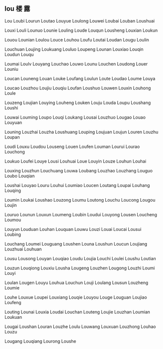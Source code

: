 lou 楼 露 
---

Lou Loubi Lourun Loutao Louyue Loulong Louwei Loubai Louban Loushuai

Louxi Louli Lounuo Lounie Louling Loude Louqun Lousheng Louxian Loukun

Louou Lounian Loulou Louce Louhou Loufu Loutai Loudan Lougu Loulin

Louchuan Loujing Loukuang Louluo Loupeng Lounan Louxiao Louqin Loudun Louqu

Loumai Loulv Louyang Louchao Louwo Lounu Louchen Loudong Louer Louniu

Loucan Louneng Louan Louke Loufang Loulun Loute Loudao Loume Louya

Loucao Louzhou Loujiu Louqiu Loufan Loushuo Louwen Louxin Louhong Loule

Louzeng Loujian Louying Louheng Louken Louju Louda Loupu Loushang Loushi

Louwai Louming Loupo Louqi Loukang Lousai Louzhuo Lougao Louao Louyuan

Louning Louzhai Louzha Loushuang Louping Loujuan Loujun Louren Louzhu Loupan

Loudi Louxu Loudou Louseng Louen Loufen Louman Lourui Lourao Louchong

Loukuo Loufei Louye Lousi Louhuai Loue Louyin Louze Louhun Louhai

Louxing Louzhun Louchuang Louwa Loubang Louzhao Louzhang Louguo Loubo   Louqian

Loushai Louyao Louru Louhui Loumiao Loucen Loutang Loupai Louhang Louqing

Loumin Loukai Loushao Louzong Loumu Loutong Louchu Loucong Lougou Loujin

Louruo Lounun Louxun Loumeng Loubin Loudui Louyong Lousen Loucheng Loumou

Louyun Louduan Louhan Louquan Louwu Louzi Louai Loucai Lousui Loubing

Louchang Loumei Louguang Loushen Louna Loushun Loucun Loujiang Louzhuai Louhuan

Lousu Lousong Louyan Louqiao Loudu Loujia Louchi Loulei Loushu Loutian

Louzun Louqiong Louxiu Lousha Lougeng Louzhen Lougong Louzhi Loumi Louyi

Loulan Lougen Louyu Louhua Louchun Louji Loulang Lousun Louzheng Loumie

Louhe Louxue Loupei Louxiang Louqie Louyou Louge Louguan Loujiao Loufeng

Louting Lounai Louxia Loudai Louchan Louteng Loujie Louzhan Loumian Loukuan

Lougai Loushan Louran Louzhe Loulu Louwang Louxuan Louzhong Louhao Louzu

Lougang Louqiang Lourong Loushe 
